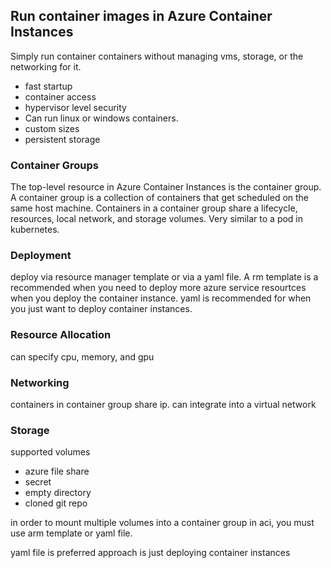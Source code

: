 

## Run container images in Azure Container Instances



Simply run container containers without managing vms, storage, or the networking for it. 

- fast startup
- container access
- hypervisor level security
- Can run linux or windows containers.
- custom sizes
- persistent storage 


### Container Groups

The top-level resource in Azure Container Instances is the container group. A container group is a collection of containers that get scheduled on the same host machine. Containers in a container group share a lifecycle, resources, local network, and storage volumes. Very similar to a pod in kubernetes. 



### Deployment

deploy via resource manager template or via a yaml file. A rm template is a recommended when you need to deploy more azure service resourtces when you deploy the container instance. yaml is recommended for when you just want to deploy container instances. 


### Resource Allocation

can specify cpu, memory, and gpu 


### Networking

containers in container group share ip. can integrate into a virtual network 


### Storage

supported volumes

- azure file share 
- secret
- empty directory
- cloned git repo



in order to mount multiple volumes into a container group in aci, you must use arm template or yaml file.

yaml file is preferred approach is just deploying container instances 



